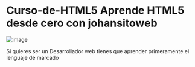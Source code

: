# Curso-de-HTML5  Aprende HTML5 desde cero con johansitoweb

![image](https://github.com/johansitoweb/Curso-de-HTML5/assets/147890607/2239a4ca-a522-41dd-8676-f0fe100860a6)

Si quieres ser un Desarrollador web tienes que aprender primeramente el lenguaje de marcado

